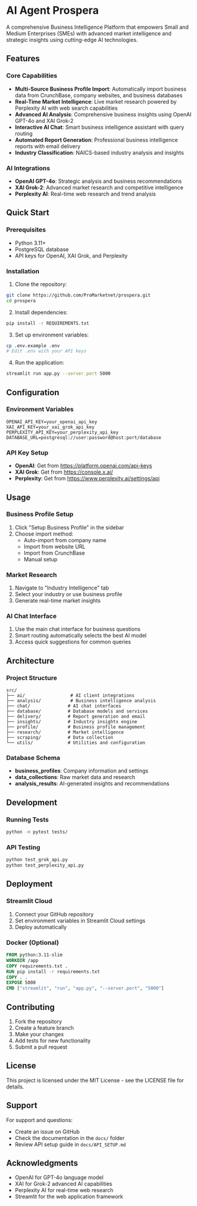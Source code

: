 # AI Agent Prospera

A comprehensive Business Intelligence Platform that empowers Small and Medium Enterprises (SMEs) with advanced market intelligence and strategic insights using cutting-edge AI technologies.

## Features

### Core Capabilities
- **Multi-Source Business Profile Import**: Automatically import business data from CrunchBase, company websites, and business databases
- **Real-Time Market Intelligence**: Live market research powered by Perplexity AI with web search capabilities
- **Advanced AI Analysis**: Comprehensive business insights using OpenAI GPT-4o and XAI Grok-2
- **Interactive AI Chat**: Smart business intelligence assistant with query routing
- **Automated Report Generation**: Professional business intelligence reports with email delivery
- **Industry Classification**: NAICS-based industry analysis and insights

### AI Integrations
- **OpenAI GPT-4o**: Strategic analysis and business recommendations
- **XAI Grok-2**: Advanced market research and competitive intelligence
- **Perplexity AI**: Real-time web research and trend analysis

## Quick Start

### Prerequisites
- Python 3.11+
- PostgreSQL database
- API keys for OpenAI, XAI Grok, and Perplexity

### Installation

1. Clone the repository:
```bash
git clone https://github.com/ProMarketnet/prospera.git
cd prospera
```

2. Install dependencies:
```bash
pip install -r REQUIREMENTS.txt
```

3. Set up environment variables:
```bash
cp .env.example .env
# Edit .env with your API keys
```

4. Run the application:
```bash
streamlit run app.py --server.port 5000
```

## Configuration

### Environment Variables
```
OPENAI_API_KEY=your_openai_api_key
XAI_API_KEY=your_xai_grok_api_key
PERPLEXITY_API_KEY=your_perplexity_api_key
DATABASE_URL=postgresql://user:password@host:port/database
```

### API Key Setup
- **OpenAI**: Get from https://platform.openai.com/api-keys
- **XAI Grok**: Get from https://console.x.ai/
- **Perplexity**: Get from https://www.perplexity.ai/settings/api

## Usage

### Business Profile Setup
1. Click "Setup Business Profile" in the sidebar
2. Choose import method:
   - Auto-import from company name
   - Import from website URL
   - Import from CrunchBase
   - Manual setup

### Market Research
1. Navigate to "Industry Intelligence" tab
2. Select your industry or use business profile
3. Generate real-time market insights

### AI Chat Interface
1. Use the main chat interface for business questions
2. Smart routing automatically selects the best AI model
3. Access quick suggestions for common queries

## Architecture

### Project Structure
```
src/
├── ai/                 # AI client integrations
├── analysis/           # Business intelligence analysis
├── chat/              # AI chat interfaces
├── database/          # Database models and services
├── delivery/          # Report generation and email
├── insights/          # Industry insights engine
├── profile/           # Business profile management
├── research/          # Market intelligence
├── scraping/          # Data collection
└── utils/             # Utilities and configuration
```

### Database Schema
- **business_profiles**: Company information and settings
- **data_collections**: Raw market data and research
- **analysis_results**: AI-generated insights and recommendations

## Development

### Running Tests
```bash
python -m pytest tests/
```

### API Testing
```bash
python test_grok_api.py
python test_perplexity_api.py
```

## Deployment

### Streamlit Cloud
1. Connect your GitHub repository
2. Set environment variables in Streamlit Cloud settings
3. Deploy automatically

### Docker (Optional)
```dockerfile
FROM python:3.11-slim
WORKDIR /app
COPY requirements.txt .
RUN pip install -r requirements.txt
COPY . .
EXPOSE 5000
CMD ["streamlit", "run", "app.py", "--server.port", "5000"]
```

## Contributing

1. Fork the repository
2. Create a feature branch
3. Make your changes
4. Add tests for new functionality
5. Submit a pull request

## License

This project is licensed under the MIT License - see the LICENSE file for details.

## Support

For support and questions:
- Create an issue on GitHub
- Check the documentation in the `docs/` folder
- Review API setup guide in `docs/API_SETUP.md`

## Acknowledgments

- OpenAI for GPT-4o language model
- XAI for Grok-2 advanced AI capabilities
- Perplexity AI for real-time web research
- Streamlit for the web application framework
